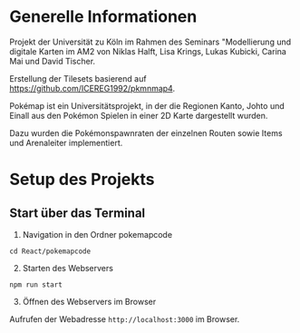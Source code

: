 # Generelle Informationen
Projekt der Universität zu Köln im Rahmen des Seminars "Modellierung und digitale Karten im AM2 von Niklas Halft, Lisa Krings, Lukas Kubicki, Carina Mai und David Tischer.

Erstellung der Tilesets basierend auf https://github.com/ICEREG1992/pkmnmap4.

Pokémap ist ein Universitätsprojekt, in der die Regionen Kanto, Johto und Einall aus den Pokémon Spielen in einer 2D Karte dargestellt wurden.

Dazu wurden die Pokémonspawnraten der einzelnen Routen sowie Items und Arenaleiter implementiert.

# Setup des Projekts

## Start über das Terminal

1. Navigation in den Ordner pokemapcode
   
```
cd React/pokemapcode
```

2. Starten des Webservers

```
npm run start
```

3. Öffnen des Webservers im Browser
   
Aufrufen der Webadresse `http://localhost:3000` im Browser.

